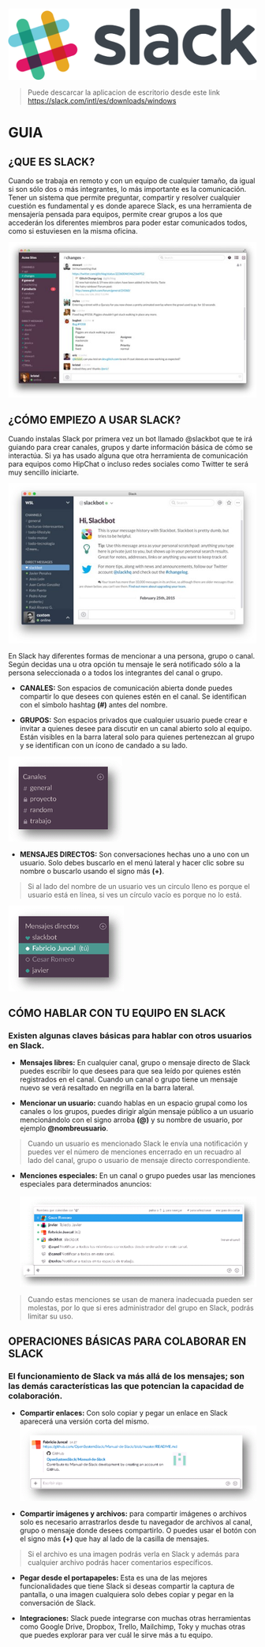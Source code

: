 ![imagen inicial](/imagenes/slack.png)
>Puede descarcar la aplicacion de escritorio desde este link https://slack.com/intl/es/downloads/windows

# GUIA
## ¿QUE ES SLACK?
Cuando se trabaja en remoto y con un equipo de cualquier tamaño, da igual si son sólo dos o más integrantes, lo más importante es la comunicación. Tener un sistema que permite preguntar, compartir y resolver cualquier cuestión es fundamental y es donde aparece Slack, es una herramienta de mensajería pensada para equipos, permite crear grupos a los que accederán los diferentes miembros para poder estar comunicados todos, como si estuviesen en la misma oficina.

![MenuSlack](/imagenes/MenuSlack.png)

## ¿CÓMO EMPIEZO A USAR SLACK?
Cuando instalas Slack por primera vez un bot llamado @slackbot que te irá guiando para crear canales, grupos y darte información básica de cómo se interactúa. Si ya has usado alguna que otra herramienta de comunicación para equipos como HipChat o incluso redes sociales como Twitter te será muy sencillo iniciarte.

![BotSlack](/imagenes/slackbot.jpg)

En Slack hay diferentes formas de mencionar a una persona, grupo o canal. Según decidas una u otra opción tu mensaje le será notificado sólo a la persona seleccionada o a todos los integrantes del canal o grupo.



* __CANALES:__ Son espacios de comunicación abierta donde puedes compartir lo que desees con quienes estén en el canal. Se identifican con el símbolo hashtag **(#)** antes del nombre.

* __GRUPOS:__ Son espacios privados que cualquier usuario puede crear e invitar a quienes desee para discutir en un canal abierto solo al equipo. Están visibles en la barra lateral solo para quienes pertenezcan al grupo y se identifican con un ícono de candado a su lado.

![SlackCanales](/imagenes/Canales.png)

* __MENSAJES DIRECTOS:__ Son conversaciones hechas uno a uno con un usuario. Solo debes buscarlo en el menú lateral y hacer clic sobre su nombre o buscarlo usando el signo más **(+)**.

>Si al lado del nombre de un usuario ves un circulo lleno es porque el usuario está en línea, si ves un círculo vacío es porque no lo está.

![MsjSlack](/imagenes/MensajesDirectos.png)

## CÓMO HABLAR CON TU EQUIPO EN SLACK

### Existen algunas claves básicas para hablar con otros usuarios en Slack.

* __Mensajes libres:__ En cualquier canal, grupo o mensaje directo de Slack puedes escribir lo que desees para que sea leído por quienes estén registrados en el canal. Cuando un canal o grupo tiene un mensaje nuevo se verá resaltado en negrilla en la barra lateral.

* __Mencionar un usuario:__ cuando hablas en un espacio grupal como los canales o los grupos, puedes dirigir algún mensaje público a un usuario mencionándolo con el signo arroba **(@)** y su nombre de usuario, por ejemplo **@nombreusuario**.
>Cuando un usuario es mencionado Slack le envía una notificación y puedes ver el número de menciones encerrado en un recuadro al lado del canal, grupo o usuario de mensaje directo correspondiente.

* __Menciones especiales:__ En un canal o grupo puedes usar las menciones especiales para determinados anuncios: <br /><br />
![MensionesEspeciales](/imagenes/MensionesEspeciales.png)
 
 >Cuando estas menciones se usan de manera inadecuada pueden ser molestas, por lo que si eres administrador del grupo en Slack, podrás limitar su uso.

## OPERACIONES BÁSICAS PARA COLABORAR EN SLACK

### El funcionamiento de Slack va más allá de los mensajes; son las demás características las que potencian la capacidad de colaboración.

* __Compartir enlaces:__ Con solo copiar y pegar un enlace en Slack aparecerá una versión corta del mismo.
![Enzale](/imagenes/EnlaceCompartido.png)

* __Compartir imágenes y archivos:__ para compartir imágenes o archivos solo es necesario arrastrarlos desde tu navegador de archivos al canal, grupo o mensaje donde desees compartirlo. O puedes usar el botón con el signo más **(+)** que hay al lado de la casilla de mensajes.
 >Si el archivo es una imagen podrás verla en Slack y además para cualquier archivo podrás hacer comentarios específicos.
 
* __Pegar desde el portapapeles:__ Esta es una de las mejores funcionalidades que tiene Slack si deseas compartir la captura de pantalla, o una imagen cualquiera solo debes copiar y pegar en la conversación de Slack.

* __Integraciones:__ Slack puede integrarse con muchas otras herramientas como Google Drive, Dropbox, Trello, Mailchimp, Toky y muchas otras que puedes explorar para ver cuál le sirve más a tu equipo.



